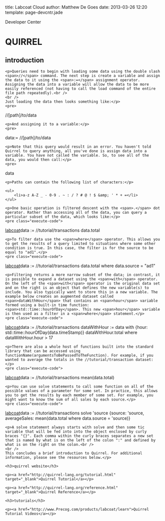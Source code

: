 title: Labcoat Cloud
author: Matthew De Goes
date: 2013-03-26 12:20
template: page-devcntr.jade

<div id="body">
    <span class="page-title">Developer Center</span>
    <h1>QUIRREL</h1>
    <h2>introduction</h2>

    <p>Queries need to begin with loading some data using the double slash <span>//</span> command. The next step is create a variable and assign the data to it using the <span>:=</span> assignment operator. Assigning the data into a variable will allow the data to be more easily referenced (not having to call the load command of the entire file path repeatedly).<br />
    <br />
    Just loading the data then looks something like:</p>
    <pre>
//<span class="tool-tip-path">[path]</span>/to/data
</pre>

    <p>And assigning it to a variable:</p>
    <pre>
data:= //<span class="tool-tip-path">[path]</span>/to/data
</pre>

    <p>Note that this query would result in an error. You haven't told Quirrel to query anything, all you've done is assign data into a variable. You have not called the variable. So, to see all of the data, you would then call:</p>
    <pre>
data
</pre>

    <p>Paths can contain the following list of characters:</p>

    <ul>
        <li>a-z A-Z _ - 0-9 . ~ : / ? # @ ! $ &amp; ' * + =</li>
    </ul>

    <p>One basic operation is filtered descent with the <span>.</span> dot operator. Rather than accessing all of the data, you can query a particular subset of the data, which looks like:</p>
    <pre class="execute-code">
<a class="button-launch-labcoat" href="#">labcoat</a>data := //tutorial/transactions
data.total
</pre>

    <p>To filter data use the <span>where</span> operator. This allows you to get the results of a query limited to situations where some other condition is true. In this case, the filter is for the source to be equal to "ad1".</p>
    <pre class="execute-code">
<a class="button-launch-labcoat" href="#">labcoat</a>data := //tutorial/transactions
data.total where data.source = "ad1"
</pre>

    <p>Filtering returns a more narrow subset of the data; in contrast, it is possible to expand a dataset using the <span>with</span> operator. On the left of the <span>with</span> operator is the original data set and on the right is an object that defines the new variable(s) to include. You also typically want to store this in a new variable. The example below creates an augmented dataset called <span>dataWithHour</span> that contains an <span>hour</span> variable formed using a built-in time function: <span>std::time::hourOfDay</span>. This new <span>hour</span> variable is then used as a filter in a <span>where</span> statement.</p>
    <pre class="execute-code">
<a class="button-launch-labcoat" href="#">labcoat</a>data := //tutorial/transactions
dataWithHour := data with {hour: std::time::hourOfDay(data.timeStamp)}
dataWithHour.total where dataWithHour.hour &gt; 17
</pre>

    <p>There are also a whole host of functions built into the standard library that can be accessed using functionName(argumentsToBePassedToTheFunction). For example, if you wanted to average the totals in the //tutorial/transaction dataset:</p>
    <pre class="execute-code">
<a class="button-launch-labcoat" href="#">labcoat</a>data := //tutorial/transactions
mean(data.total)
</pre>

    <p>You can use solve statements to call some function on all of the possible values of a parameter for some set. In practice, this allows you to get the results by each member of some set. For example, you might want to know the sum of all sales by each source.</p>
    <pre class="execute-code">
<a class="button-launch-labcoat" href="#">labcoat</a>data := //tutorial/transactions
solve 'source
{source: 'source, averageSales: mean(data.total where data.source = 'source)}
</pre>

    <p>A solve statement always starts with solve and then some tic variable that will be fed into into the object enclosed by curly braces "{}". Each comma within the curly braces separates a new set that is named by what is on the left of the colon ":" and defined by what is on the right on the colon.<br />
    <br />
    This concludes a brief introduction to Quirrel. For additional information, please see the resources below.</p>

    <h3>quirrel website</h3>

    <p><a href="http://quirrel-lang.org/tutorial.html" target="_blank">Quirrel Tutorial</a></p>

    <p><a href="http://quirrel-lang.org/reference.html" target="_blank">Quirrel Reference</a></p>

    <h3>tutorials</h3>

    <p><a href="http://www.Precog.com/products/labcoat/learn">Quirrel Tutorial Videos</a></p>
</div>
